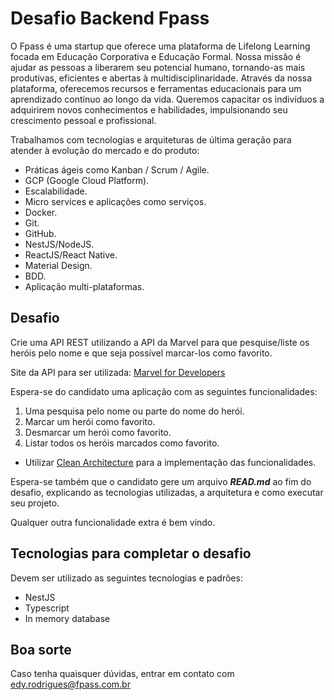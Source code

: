 # Desafio Backend Fpass

O Fpass é uma startup que oferece uma plataforma de Lifelong Learning focada em Educação Corporativa e Educação Formal. Nossa missão é ajudar as pessoas a liberarem seu potencial humano, tornando-as mais produtivas, eficientes e abertas à multidisciplinaridade. Através da nossa plataforma, oferecemos recursos e ferramentas educacionais para um aprendizado contínuo ao longo da vida. Queremos capacitar os indivíduos a adquirirem novos conhecimentos e habilidades, impulsionando seu crescimento pessoal e profissional.

Trabalhamos com tecnologias e arquiteturas de última geração para atender à evolução do mercado e do produto:

* Práticas ágeis como Kanban / Scrum / Agile.
* GCP (Google Cloud Platform).
* Escalabilidade.
* Micro services e aplicações como serviços.
* Docker.
* Git.
* GitHub.
* NestJS/NodeJS.
* ReactJS/React Native.
* Material Design.
* BDD.
* Aplicação multi-plataformas.

## Desafio
Crie uma API REST utilizando a API da Marvel para que pesquise/liste os heróis pelo nome e que seja possível marcar-los como favorito.

Site da API para ser utilizada: [Marvel for Developers](https://developer.marvel.com/)

Espera-se do candidato uma aplicação com as seguintes funcionalidades:

1) Uma pesquisa pelo nome ou parte do nome do herói.
2) Marcar um herói como favorito.
3) Desmarcar um herói como favorito.
4) Listar todos os heróis marcados como favorito.
* Utilizar [Clean Architecture](https://medium.com/luizalabs/criando-uma-aplicação-modular-muito-além-do-clean-architecture-5dde3687c5d6) para a implementação das funcionalidades.

Espera-se também que o candidato gere um arquivo ***READ.md*** ao fim do desafio, explicando as tecnologias utilizadas, a
arquitetura e como executar seu projeto.

Qualquer outra funcionalidade extra é bem vindo.

## Tecnologias para completar o desafio
Devem ser utilizado as seguintes tecnologias e padrões:
* NestJS
* Typescript
* In memory database

## Boa sorte
Caso tenha quaisquer dúvidas, entrar em contato com edy.rodrigues@fpass.com.br
